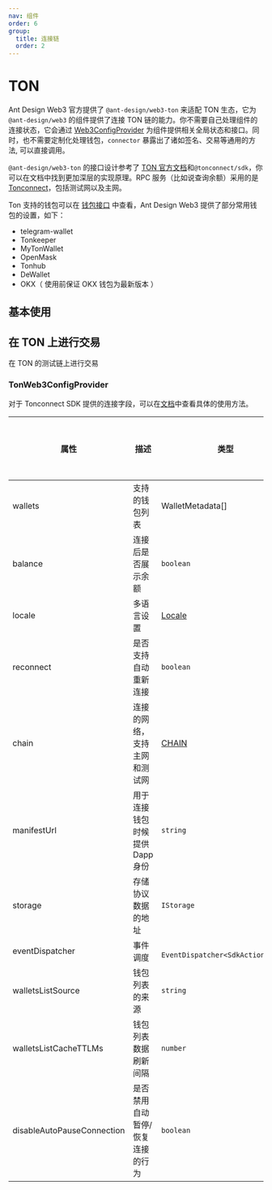 ```yaml
---
nav: 组件
order: 6
group:
  title: 连接链
  order: 2
---
```


# TON

Ant Design Web3 官方提供了 `@ant-design/web3-ton` 来适配 TON 生态，它为 `@ant-design/web3` 的组件提供了连接 TON 链的能力。你不需要自己处理组件的连接状态，它会通过 [Web3ConfigProvider](../web3-config-provider/index.zh-CN.md) 为组件提供相关全局状态和接口。同时，也不需要定制化处理钱包，`connector` 暴露出了诸如签名、交易等通用的方法, 可以直接调用。

`@ant-design/web3-ton` 的接口设计参考了 [TON 官方文档](https://docs.ton.org/mandarin/)和`@tonconnect/sdk`，你可以在文档中找到更加深层的实现原理。RPC 服务（比如说查询余额）采用的是 [Tonconnect](http://toncenter.com)，包括测试网以及主网。

Ton 支持的钱包可以在 [钱包接口](https://raw.githubusercontent.com/ton-blockchain/wallets-list/main/wallets-v2.json) 中查看，Ant Design Web3 提供了部分常用钱包的设置，如下：

- telegram-wallet
- Tonkeeper
- MyTonWallet
- OpenMask
- Tonhub
- DeWallet
- OKX（ 使用前保证 OKX 钱包为最新版本 ）

## 基本使用

<code src='./demos/basic.tsx'></code>

## 在 TON 上进行交易

在 TON 的测试链上进行交易 <code src='./demos/transaction.tsx'></code>

### TonWeb3ConfigProvider

对于 Tonconnect SDK 提供的连接字段，可以在[文档](https://github.com/ton-connect/sdk/blob/main/packages/sdk/src/models/ton-connect-options.ts)中查看具体的使用方法。

| 属性 | 描述 | 类型 | 默认值 | 是否为 SDK 保留字段 | 是否必填 |
| --- | --- | --- | --- | --- | --- |
| wallets | 支持的钱包列表 | WalletMetadata\[\] | - | 否 | 必填 |
| balance | 连接后是否展示余额 | `boolean` | `false` | 否 | - |
| locale | 多语言设置 | [Locale](https://github.com/ant-design/ant-design-web3/blob/main/packages/common/src/locale/zh_CN.ts) | - | 否 | - |
| reconnect | 是否支持自动重新连接 | `boolean` | `true` | 否 | - |
| chain | 连接的网络，支持主网和测试网 | [CHAIN](https://github.com/ton-connect/sdk/blob/main/packages/protocol/src/models/CHAIN.ts) | `CHAIN.MAINNET` | 否 | - |
| manifestUrl | 用于连接钱包时候提供 Dapp 身份 | `string` | - | 是 | - |
| storage | 存储协议数据的地址 | `IStorage` | `localStorage` | 是 | - |
| eventDispatcher | 事件调度 | ` EventDispatcher<SdkActionEvent>` | `window.dispatchEvent` | 是 | - |
| walletsListSource | 钱包列表的来源 | `string` | `https://raw.githubusercontent.com/ton-blockchain/wallets-list/main/wallets-v2.json` | 是 | - |
| walletsListCacheTTLMs | 钱包列表数据刷新间隔 | `number` | `Infinity` | 是 | - |
| disableAutoPauseConnection | 是否禁用自动暂停/恢复连接的行为 | `boolean` | `false` | 是 | - |
